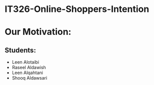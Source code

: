 # IT326-Online-Shoppers-Intention

<H1>Our Motivation:</H1>
<h4>
  
</h4>

<h2>Students:</h2>
<ul>
  <li>Leen Alotaibi</li>
  <li>Raseel Aldawish</li>
  <li>Leen Alqahtani</li>
  <li>Shooq Aldawsari</li>
</ul>

